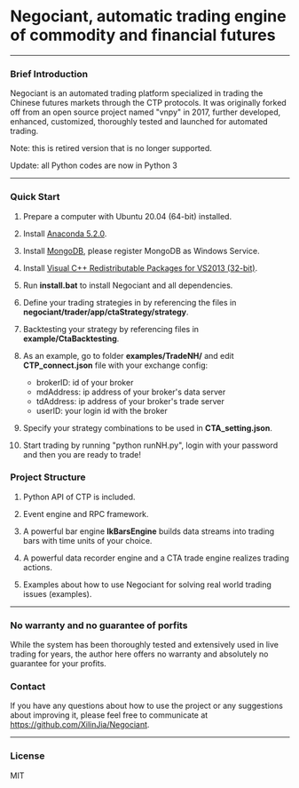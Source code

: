 
# Negociant, automatic trading engine of commodity and financial futures

---

### Brief Introduction

Negociant is an automated trading platform specialized in trading the Chinese futures markets through the CTP protocols. It was originally forked off from an open source project named "vnpy" in 2017, further developed, enhanced, customized, thoroughly tested and launched for automated trading.

Note: this is retired version that is no longer supported.

Update: all Python codes are now in Python 3

---
### Quick Start

1. Prepare a computer with Ubuntu 20.04 (64-bit) installed.

2. Install [Anaconda 5.2.0](http://www.continuum.io/downloads).

3. Install [MongoDB](https://www.mongodb.org/downloads#production), please register MongoDB as Windows Service.

4. Install [Visual C++  Redistributable Packages for VS2013 (32-bit)](https://www.microsoft.com/en-gb/download/details.aspx?id=40784).

5. Run **install.bat** to install Negociant and all dependencies.

6. Define your trading strategies in by referencing the files in **negociant/trader/app/ctaStrategy/strategy**.

7. Backtesting your strategy by referencing files in **example/CtaBacktesting**.

8. As an example, go to folder **examples/TradeNH/** and edit **CTP_connect.json** file with your exchange config:
	* brokerID: id of your broker
	* mdAddress: ip address of your broker's data server 
	* tdAddress: ip address of your broker's trade server
	* userID: your login id with the broker 

9. Specify your strategy combinations to be used in **CTA_setting.json**.

10. Start trading by running "python runNH.py", login with your password and then you are ready to trade!

### Project Structure

1. Python API of CTP is included.

2. Event engine and RPC framework.

3. A powerful bar engine **lkBarsEngine** builds data streams into trading bars with time units of your choice.

4. A powerful data recorder engine and a CTA trade engine realizes trading actions.

5. Examples about how to use Negociant for solving real world trading issues (examples).

---

### No warranty and no guarantee of porfits

While the system has been thoroughly tested and extensively used in live trading for years, the author here offers no warranty and absolutely no guarantee for your profits.

### Contact

If you have any questions about how to use the project or any suggestions about improving it, please feel free to communicate at https://github.com/XilinJia/Negociant.

---
### License
MIT

